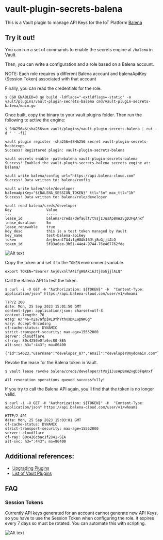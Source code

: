 # vault-plugin-secrets-balena

This is a Vault plugin to manage API Keys for the IoT Platform [Balena](https://www.balena.io/)

## Try it out!

You can run a set of commands to enable the secrets engine at `/balena` in
Vault.

Then, you can write a configuration and a role based on a Balena account.

NOTE: Each role requires a different Balena account and balenaApiKey (Session Token) associated with that account

Finally, you can read the credentials for the role.

```shell
$ CGO_ENABLED=0 go build -ldflags="-extldflags=-static" -o vault/plugins/vault-plugin-secrets-balena cmd/vault-plugin-secrets-balena/main.go
```

Once built, copy the binary to your vault plugins folder. Then run the following to active the engine:

```shell
$ SHA256=$(sha256sum vault/plugins/vault-plugin-secrets-balena | cut -d ' ' -f1)

vault plugin register -sha256=$SHA256 secret vault-plugin-secrets-hashicups
Success! Registered plugin: vault-plugin-secrets-balena

vault secrets enable -path=balena vault-plugin-secrets-balena
Success! Enabled the vault-plugin-secrets-balena secrets engine at: balena/

vault write balena/config url="https://api.balena-cloud.com"
Success! Data written to: balena/config

vault write balen/role/developer balenaApiKey="${BALENA_SESSION_TOKEN}" ttl="5m" max_ttl="1h"
Success! Data written to: balena/role/developer

vault read balena/creds/developer
Key                Value
---                -----
lease_id           balena/creds/default/tVsj1JusAp8mW2vgD3FqAnxf
lease_duration     5m
lease_renewable    true
key_desc           this is a test token managed by Vault
key_name           test-balena-apikey
token              Aej6vxnlTA4ifgH8Ak16Jtj8oGjjlALQ
token_id           5f83a6ee-3b51-44e4-9744-76e467762fde
```

![Alt text](https://storage.googleapis.com/static_assets/scripts/balena-key-example.png)

Copy the token and set it to the `TOKEN` environment variable.

```shell
export TOKEN="Bearer Aej6vxnlTA4ifgH8Ak16Jtj8oGjjlALQ"
```

Call the Balena API to test the token.

```shell
$ curl -i -X GET -H "Authorization: ${TOKEN}" -H  "Content-Type: application/json" https://api.balena-cloud.com/user/v1/whoami

TTP/2 200 
date: Mon, 25 Sep 2023 15:01:50 GMT
content-type: application/json; charset=utf-8
content-length: 70
etag: W/"46-n2a7afpiWLDYhYthxsDKLupNKGg"
vary: Accept-Encoding
cf-cache-status: DYNAMIC
strict-transport-security: max-age=15552000
server: cloudflare
cf-ray: 80c4250e0fa6ec80-SEA
alt-svc: h3=":443"; ma=86400

{"id":54623,"username":"developer_87","email":"developer@mydomain.com"}
```

Revoke the lease for the Balena token in Vault.

```shell
$ vault lease revoke balena/creds/developer/tVsj1JusAp8mW2vgD3FqAnxf

All revocation operations queued successfully!
```

If you try to call the Balena API again, you'll find that the token is no longer valid.

```shell
$ curl -i -X GET -H "Authorization: ${TOKEN}" -H  "Content-Type: application/json" https://api.balena-cloud.com/user/v1/whoami

HTTP/2 401 
date: Mon, 25 Sep 2023 15:03:01 GMT
cf-cache-status: DYNAMIC
strict-transport-security: max-age=15552000
server: cloudflare
cf-ray: 80c426cbac1f2841-SEA
alt-svc: h3=":443"; ma=86400

```

## Additional references:

- [Upgrading Plugins](https://www.vaultproject.io/docs/upgrading/plugins)
- [List of Vault Plugins](https://www.vaultproject.io/docs/plugin-portal)

## FAQ

### Session Tokens

Currently API keys generated for an account cannot generate new API Keys, so you have to use the Session Token when configuring the role. It expires every 7 days so must be rotated. You can automate this with scripting.

![Alt text](https://storage.googleapis.com/static_assets/scripts/balena-session-token.png)
